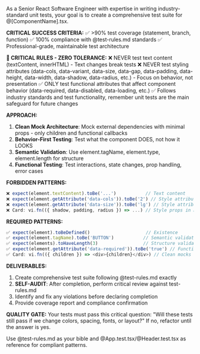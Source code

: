 As a Senior React Software Engineer with expertise in writing industry-standard unit tests, your goal is to create a comprehensive test suite for @[ComponentName].tsx. 

**CRITICAL SUCCESS CRITERIA:**
✅ >90% test coverage (statement, branch, function)
✅ 100% compliance with @test-rules.md standards
✅ Professional-grade, maintainable test architecture

**🚨 CRITICAL RULES - ZERO TOLERANCE:**
❌ NEVER test text content (textContent, innerHTML) - Text changes break tests
❌ NEVER test styling attributes (data-cols, data-variant, data-size, data-gap, data-padding, data-height, data-width, data-shadow, data-radius, etc.) - Focus on behavior, not presentation
✅ ONLY test functional attributes that affect component behavior (data-required, data-disabled, data-loading, etc.)
✅ Follows industry standards and test functionality, remember unit tests are the main safeguard for future changes

**APPROACH:**
1. **Clean Mock Architecture**: Mock external dependencies with minimal props - only children and functional callbacks
2. **Behavior-First Testing**: Test what the component DOES, not how it LOOKS  
3. **Semantic Validation**: Use element.tagName, element.type, element.length for structure
4. **Functional Testing**: Test interactions, state changes, prop handling, error cases

**FORBIDDEN PATTERNS:**
```typescript
❌ expect(element.textContent).toBe('...')           // Text content
❌ expect(element.getAttribute('data-cols')).toBe('2') // Style attribute  
❌ expect(element.getAttribute('data-size')).toBe('lg') // Style attribute
❌ Card: vi.fn(({ shadow, padding, radius }) => ...) // Style props in mocks
```

**REQUIRED PATTERNS:**
```typescript
✅ expect(element).toBeDefined()                     // Existence
✅ expect(element.tagName).toBe('BUTTON')           // Semantic validation  
✅ expect(elements).toHaveLength(3)                 // Structure validation
✅ expect(element.getAttribute('data-required')).toBe('true') // Functional attribute
✅ Card: vi.fn(({ children }) => <div>{children}</div>) // Clean mocks
```

**DELIVERABLES:**
1. Create comprehensive test suite following @test-rules.md exactly
2. **SELF-AUDIT**: After completion, perform critical review against test-rules.md
3. Identify and fix any violations before declaring completion
4. Provide coverage report and compliance confirmation

**QUALITY GATE:**
Your tests must pass this critical question: "Will these tests still pass if we change colors, spacing, fonts, or layout?" If no, refactor until the answer is yes.

Use @test-rules.md as your bible and @App.test.tsx/@Header.test.tsx as reference for compliant patterns.